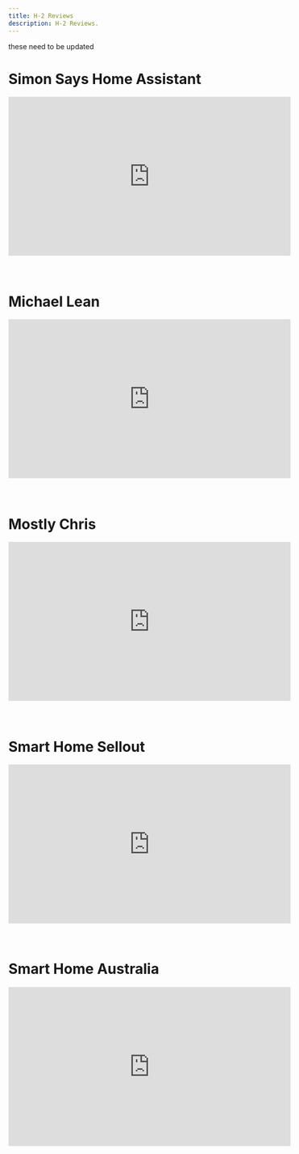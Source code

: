 ```yaml
---
title: H-2 Reviews
description: H-2 Reviews.
---
```


these need to be updated

# Simon Says Home Assistant

<div class="cms-embed"><iframe width="560" height="315" src="https://www.youtube.com/embed/qyFMkp9x7KA?si=M0AglgB3nNBhkOQG" title="YouTube video player" frameborder="0" allow="accelerometer; autoplay; clipboard-write; encrypted-media; gyroscope; picture-in-picture; web-share" referrerpolicy="strict-origin-when-cross-origin" allowfullscreen=""></iframe></div>

# <br>Michael Lean

<div class="cms-embed"><iframe width="560" height="315" src="https://www.youtube.com/embed/NlY01s0YykM?si=Db0i5GmxuwFUxGkU" title="YouTube video player" frameborder="0" allow="accelerometer; autoplay; clipboard-write; encrypted-media; gyroscope; picture-in-picture; web-share" referrerpolicy="strict-origin-when-cross-origin" allowfullscreen=""></iframe></div>

# <br>Mostly Chris

<div class="cms-embed"><iframe width="560" height="315" src="https://www.youtube.com/embed/VwZQg8iy26Q?si=V9VN7DibjqG71XWw" title="YouTube video player" frameborder="0" allow="accelerometer; autoplay; clipboard-write; encrypted-media; gyroscope; picture-in-picture; web-share" referrerpolicy="strict-origin-when-cross-origin" allowfullscreen=""></iframe></div>

# <br>Smart Home Sellout

<div class="cms-embed"><iframe width="560" height="315" src="https://www.youtube.com/embed/FxTRo-8ILQo?si=5IwS975hl1AhuutO" title="YouTube video player" frameborder="0" allow="accelerometer; autoplay; clipboard-write; encrypted-media; gyroscope; picture-in-picture; web-share" referrerpolicy="strict-origin-when-cross-origin" allowfullscreen=""></iframe></div>

# <br>Smart Home Australia

<div class="cms-embed"><iframe width="560" height="315" src="https://www.youtube.com/embed/fk2N4YxWYIA?si=BrimyTcV9QZ80Qlr" title="YouTube video player" frameborder="0" allow="accelerometer; autoplay; clipboard-write; encrypted-media; gyroscope; picture-in-picture; web-share" referrerpolicy="strict-origin-when-cross-origin" allowfullscreen=""></iframe></div>